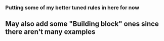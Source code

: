 ### Putting some of my better tuned rules in here for now

## May also add some "Building block" ones since there aren't many examples

